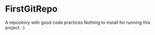 # FirstGitRepo
A repository with good code practices
Nothing to install for running this project. :)
